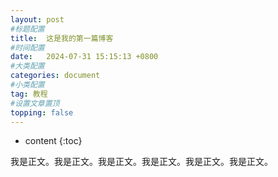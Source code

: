 ```yaml
---
layout: post
#标题配置
title:  这是我的第一篇博客
#时间配置
date:   2024-07-31 15:15:13 +0800
#大类配置
categories: document
#小类配置
tag: 教程
#设置文章置顶
topping: false
---
```


* content
{:toc}


我是正文。我是正文。我是正文。我是正文。我是正文。我是正文。